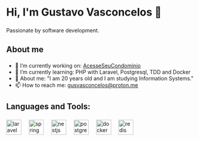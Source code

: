 <h1 align="left">Hi, I'm Gustavo Vasconcelos 👋</h1>

###

<p align="left">Passionate by software development.</p>

###

<h2 align="left">About me</h2>

###

- 🔭 I’m currently working on: [AcesseSeuCondominio](https://www.acesseseucondominio.com.br/)
- 🌱 I’m currently learning: PHP with Laravel, Postgresql, TDD and Docker
- 💬 About me: "I am 20 years old and I am studying Information Systems."
- 📫 How to reach me: gusvasconcelos@proton.me</p>

###

<h2 align="left">Languages and Tools:</h2>

###

<div align="left">
  <img src="https://skillicons.dev/icons?i=laravel" height="40" alt="laravel logo"  />
  <img width="12" />
  <img src="https://skillicons.dev/icons?i=spring" height="40" alt="spring logo"  />
  <img width="12" />
  <img src="https://skillicons.dev/icons?i=nestjs" height="40" alt="nestjs logo"  />
  <img width="12" />
  <img src="https://skillicons.dev/icons?i=postgres" height="40" alt="postgresql logo"  />
  <img width="12" />
  <img src="https://skillicons.dev/icons?i=docker" height="40" alt="docker logo"  />
  <img width="12" />
  <img src="https://skillicons.dev/icons?i=redis" height="40" alt="redis logo"  />
</div>

###
